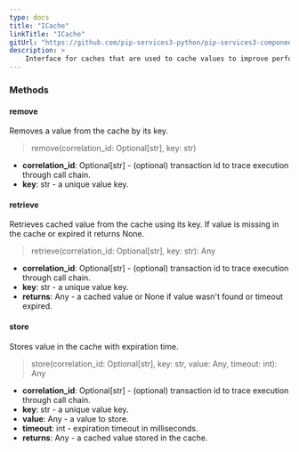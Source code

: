 ```yaml
---
type: docs
title: "ICache"
linkTitle: "ICache"
gitUrl: "https://github.com/pip-services3-python/pip-services3-components-python"
description: >
    Interface for caches that are used to cache values to improve performance.
---
```


### Methods

#### remove
Removes a value from the cache by its key.

>  remove(correlation_id: Optional[str], key: str)

- **correlation_id**: Optional[str] - (optional) transaction id to trace execution through call chain.
- **key**: str - a unique value key.


#### retrieve
Retrieves cached value from the cache using its key.
If value is missing in the cache or expired it returns None.

> retrieve(correlation_id: Optional[str], key: str): Any

- **correlation_id**: Optional[str] - (optional) transaction id to trace execution through call chain.
- **key**: str - a unique value key.
- **returns**: Any - a cached value or None if value wasn't found or timeout expired.


#### store
Stores value in the cache with expiration time.

> store(correlation_id: Optional[str], key: str, value: Any, timeout: int): Any

- **correlation_id**: Optional[str] - (optional) transaction id to trace execution through call chain.
- **key**: str - a unique value key.
- **value**: Any - a value to store.
- **timeout**: int - expiration timeout in milliseconds.
- **returns**: Any - a cached value stored in the cache.